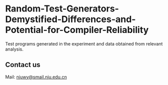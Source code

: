 # Random-Test-Generators-Demystified-Differences-and-Potential-for-Compiler-Reliability

Test programs generated in the experiment and data obtained from relevant analysis.

## Contact us
Mail: <njuwy@smail.nju.edu.cn>

